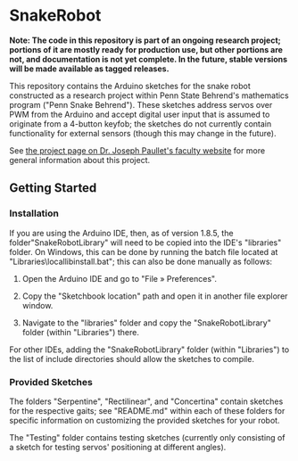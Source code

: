 # SnakeRobot
**Note: The code in this repository is part of an ongoing research project; portions of it are mostly ready for production use, but other portions are not, and documentation is not yet complete. In the future, stable versions will be made available as tagged releases.**

This repository contains the Arduino sketches for the snake robot constructed as a research project within Penn State Behrend's mathematics program ("Penn Snake Behrend"). These sketches address servos over PWM from the Arduino and accept digital user input that is assumed to originate from a 4-button keyfob; the sketches do not currently contain functionality for external sensors (though this may change in the future).

See [the project page on Dr. Joseph Paullet's faculty website](http://math.bd.psu.edu/faculty/paullet/robotics.html) for more general information about this project.

## Getting Started

### Installation

If you are using the Arduino IDE, then, as of version 1.8.5, the folder"SnakeRobotLibrary" will need to be copied into the IDE's "libraries" folder. On Windows, this can be done by running the batch file located at "Libraries\locallibinstall.bat"; this can also be done manually as follows:

1. Open the Arduino IDE and go to "File » Preferences".

2. Copy the "Sketchbook location" path and open it in another file explorer window.
3. Navigate to the "libraries" folder and copy the "SnakeRobotLibrary" folder (within "Libraries") there.

For other IDEs, adding the "SnakeRobotLibrary" folder (within "Libraries") to the list of include directories should allow the sketches to compile.

### Provided Sketches

The folders "Serpentine", "Rectilinear", and "Concertina" contain sketches for the respective gaits; see "README.md" within each of these folders for specific information on customizing the provided sketches for your robot.

The "Testing" folder contains testing sketches (currently only consisting of a sketch for testing servos' positioning at different angles).